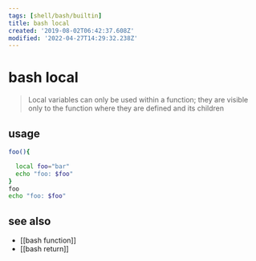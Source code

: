 ```yaml
---
tags: [shell/bash/builtin]
title: bash local
created: '2019-08-02T06:42:37.608Z'
modified: '2022-04-27T14:29:32.238Z'
---
```


# bash local

> Local variables can only be used within a function; they are visible only to the function where they are defined and its children

## usage

```sh
foo(){

  local foo="bar"
  echo "foo: $foo"
}
foo
echo "foo: $foo"
```

## see also

- [[bash function]]
- [[bash return]]
